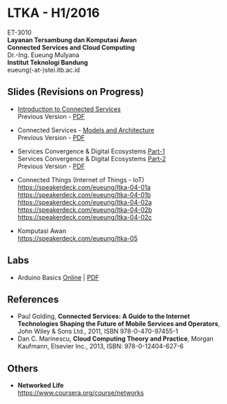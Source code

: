 LTKA - H1/2016
==============

ET-3010  
**Layanan Tersambung dan Komputasi Awan**   
**Connected Services and Cloud Computing**  
Dr.-Ing. Eueung Mulyana  
**Institut Teknologi Bandung**  
eueung(-at-)stei.itb.ac.id

Slides (Revisions on Progress)
--------------
- [Introduction to Connected Services](https://speakerdeck.com/eueung/introduction-to-connected-services)  
  Previous Version - [PDF](https://speakerdeck.com/eueung/ltka-01)   

- Connected Services - [Models and Architecture](https://speakerdeck.com/eueung/connected-services-models-and-architecture)    
  Previous Version - [PDF](https://speakerdeck.com/eueung/ltka-02)

- Services Convergence & Digital Ecosystems [Part-1](https://speakerdeck.com/eueung/services-convergence)    
  Services Convergence & Digital Ecosystems [Part-2](https://speakerdeck.com/eueung/digital-ecosystems)    
  Previous Version - [PDF](https://speakerdeck.com/eueung/ltka-03)

- Connected Things (Internet of Things - IoT)  
  https://speakerdeck.com/eueung/ltka-04-01a  
  https://speakerdeck.com/eueung/ltka-04-01b  
  https://speakerdeck.com/eueung/ltka-04-02a  
  https://speakerdeck.com/eueung/ltka-04-02b  
  https://speakerdeck.com/eueung/ltka-04-02c  

- Komputasi Awan   
  https://speakerdeck.com/eueung/ltka-05   

Labs
--------------
- Arduino Basics [Online](http://eueung.github.io/ET3010/arduino) | [PDF](https://speakerdeck.com/eueung/arduino-basics)

References
--------------
- Paul Golding, **Connected Services: A Guide to the Internet Technologies Shaping the Future of Mobile Services and Operators**, John Wiley & Sons Ltd., 2011, ISBN 978-0-470-97455-1
- Dan C. Marinescu, **Cloud Computing Theory and Practice**, Morgan Kaufmann, Elsevier Inc., 2013, ISBN: 978-0-12404-627-6

Others
--------------
- **Networked Life**  
  https://www.coursera.org/course/networks  
  


